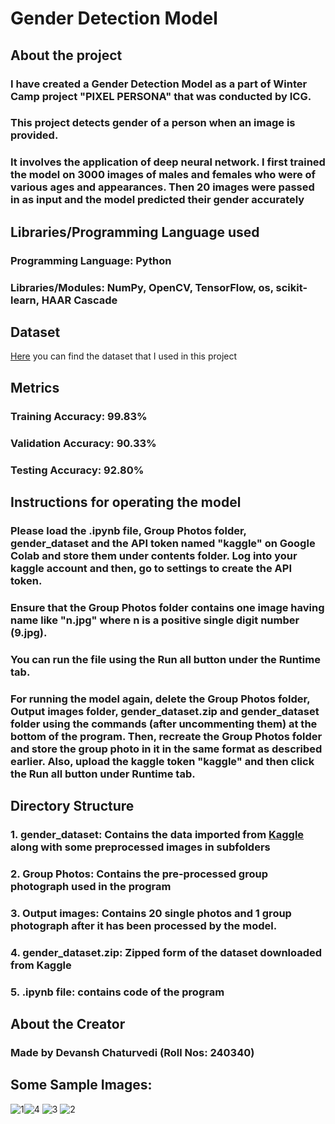 <h1>Gender Detection Model</h1>

## About the project
### I have created a Gender Detection Model as a part of Winter Camp project "PIXEL PERSONA" that was conducted by ICG.
### This project detects gender of a person when an image is provided.
### It involves the application of deep neural network. I first trained the model on 3000 images of males and females who were of various ages and appearances. Then 20 images were passed in as input and the model predicted their gender accurately

## Libraries/Programming Language used
### Programming Language: Python
### Libraries/Modules: NumPy, OpenCV, TensorFlow, os, scikit-learn, HAAR Cascade

## Dataset
[Here](https://www.kaggle.com/datasets/yasserhessein/gender-dataset) you can find the dataset that I used in this project

## Metrics
### Training Accuracy: 99.83%
### Validation Accuracy: 90.33%
### Testing Accuracy: 92.80%

## Instructions for operating the model
### Please load the .ipynb file, Group Photos folder, gender_dataset and the API token named "kaggle" on Google Colab and store them under contents folder. Log into your kaggle account and then, go to settings to create the API token.
### Ensure that the Group Photos folder contains one image having name like "n.jpg" where n is a positive single digit number (9.jpg).
### You can run the file using the Run all button under the Runtime tab.
### For running the model again, delete the Group Photos folder, Output images folder, gender_dataset.zip and gender_dataset folder using the commands (after uncommenting them) at the bottom of the program. Then, recreate the Group Photos folder and store the group photo in it in the same format as described earlier. Also, upload the kaggle token "kaggle" and then click the Run all button under Runtime tab.

## Directory Structure
### 1. gender_dataset: Contains the data imported from [Kaggle](https://www.kaggle.com/datasets/yasserhessein/gender-dataset) along with some preprocessed images in subfolders
### 2. Group Photos: Contains the pre-processed group photograph used in the program
### 3. Output images: Contains 20 single photos and 1 group photograph after it has been processed by the model.
### 4. gender_dataset.zip: Zipped form of the dataset downloaded from Kaggle
### 5. .ipynb file: contains code of the program

## About the Creator
### Made by Devansh Chaturvedi (Roll Nos: 240340)

## Some Sample Images:
![1](https://github.com/user-attachments/assets/30d6ca29-550c-452a-aeef-c172c838e49d)![4](https://github.com/user-attachments/assets/746e7836-ae94-4ad3-bfbd-03cc67820ddb)
![3](https://github.com/user-attachments/assets/f8bab043-da9c-4df1-821e-a2fdfae6fd28)
![2](https://github.com/user-attachments/assets/bdd6df3a-4f54-4bb3-bac3-dd3ba104720c)

